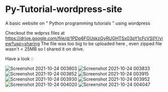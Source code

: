 # Py-Tutorial-wordpress-site
A basic website on " Python programming tutorials " using wordpress

Checkout the wdprss files at https://drive.google.com/file/d/1PDp6FGUskzGyRUGHTSx03pY1cFcVSIlY/view?usp=sharing
The file was too big to be uploaded here , even zipped file wasn't < 25MB so I shared it on drive.

Have a look :: 

![Screenshot 2021-10-24 003803](https://user-images.githubusercontent.com/70583158/138568645-790d8590-2f01-4bd8-b91d-db499c11417b.png)
![Screenshot 2021-10-24 003833](https://user-images.githubusercontent.com/70583158/138568652-d256750c-c755-4c90-b164-c6d6c38c9985.png)
![Screenshot 2021-10-24 003852](https://user-images.githubusercontent.com/70583158/138568655-6e7cd787-8c94-4df2-afd5-64fbd1881aed.png)
![Screenshot 2021-10-24 003915](https://user-images.githubusercontent.com/70583158/138568658-0441374a-8b9d-4059-ae70-ea2fab2f04d4.png)
![Screenshot 2021-10-24 003930](https://user-images.githubusercontent.com/70583158/138568659-638d6fc2-b4ef-49e0-9ac6-236a98cbcc8b.png)
![Screenshot 2021-10-24 003952](https://user-images.githubusercontent.com/70583158/138568661-26a8540f-688f-4eec-bf32-6c937dc0ff04.png)
![Screenshot 2021-10-24 004020](https://user-images.githubusercontent.com/70583158/138568664-c0fe72b0-305f-4e9e-affd-a5162c0558af.png)
![Screenshot 2021-10-24 004047](https://user-images.githubusercontent.com/70583158/138568666-7215ea23-3c30-4ac7-9d2d-8425048b847b.png)
